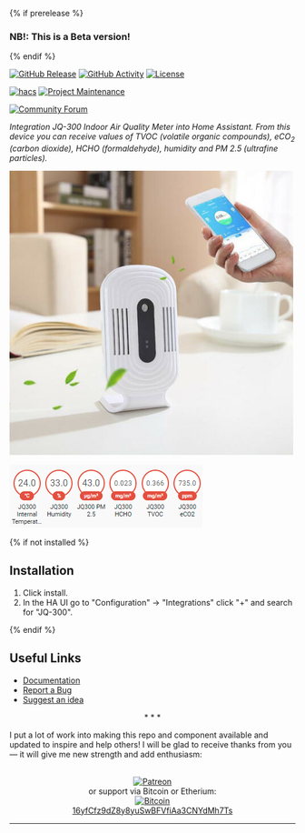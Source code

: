 {% if prerelease %}
### NB!: This is a Beta version!
{% endif %}

[![GitHub Release][releases-shield]][releases]
[![GitHub Activity][commits-shield]][commits]
[![License][license-shield]][license]

[![hacs][hacs-shield]][hacs]
[![Project Maintenance][maintenance-shield]][user_profile]

[![Community Forum][forum-shield]][forum]

_Integration JQ-300 Indoor Air Quality Meter into Home Assistant. From this device you can receive values of TVOC (volatile organic compounds), eCO<sub>2</sub> (carbon dioxide), HCHO (formaldehyde), humidity and PM 2.5 (ultrafine particles)._

![logo][logoimg]

![example][exampleimg]

{% if not installed %}
## Installation

1. Click install.
1. In the HA UI go to "Configuration" -> "Integrations" click "+" and search for "JQ-300".

{% endif %}
## Useful Links

- [Documentation][component]
- [Report a Bug][report_bug]
- [Suggest an idea][suggest_idea]

<p align="center">* * *</p>
I put a lot of work into making this repo and component available and updated to inspire and help others! I will be glad to receive thanks from you — it will give me new strength and add enthusiasm:
<p align="center"><br>
<a href="https://www.patreon.com/join/limych?" target="_blank"><img src="http://khrolenok.ru/support_patreon.png" alt="Patreon" width="250" height="48"></a>
<br>or&nbsp;support via Bitcoin or Etherium:<br>
<a href="https://sochain.com/a/mjz640g" target="_blank"><img src="http://khrolenok.ru/support_bitcoin.png" alt="Bitcoin" width="150"><br>
16yfCfz9dZ8y8yuSwBFVfiAa3CNYdMh7Ts</a>
</p>

***

[component]: https://github.com/Limych/ha-jq300
[commits-shield]: https://img.shields.io/github/commit-activity/y/Limych/ha-jq300.svg?style=popout
[commits]: https://github.com/Limych/ha-jq300/commits/dev
[hacs-shield]: https://img.shields.io/badge/HACS-Custom-orange.svg?style=popout
[hacs]: https://hacs.xyz
[logoimg]: https://github.com/Limych/ha-jq300/raw/dev/logo.jpeg
[exampleimg]: https://github.com/Limych/ha-jq300/raw/dev/example.png
[forum-shield]: https://img.shields.io/badge/community-forum-brightgreen.svg?style=popout
[forum]: https://community.home-assistant.io/t/jq-300-200-100-indoor-air-quality-meter/189098
[license]: https://github.com/Limych/ha-jq300/blob/main/LICENSE.md
[license-shield]: https://img.shields.io/badge/license-Creative_Commons_BY--NC--SA_License-lightgray.svg?style=popout
[maintenance-shield]: https://img.shields.io/badge/maintainer-Andrey%20Khrolenok%20%40Limych-blue.svg?style=popout
[releases-shield]: https://img.shields.io/github/release/Limych/ha-jq300.svg?style=popout
[releases]: https://github.com/Limych/ha-jq300/releases
[releases-latest]: https://github.com/Limych/ha-jq300/releases/latest
[user_profile]: https://github.com/Limych
[report_bug]: https://github.com/Limych/ha-jq300/issues/new?template=bug_report.md
[suggest_idea]: https://github.com/Limych/ha-jq300/issues/new?template=feature_request.md
[contributors]: https://github.com/Limych/ha-jq300/graphs/contributors
